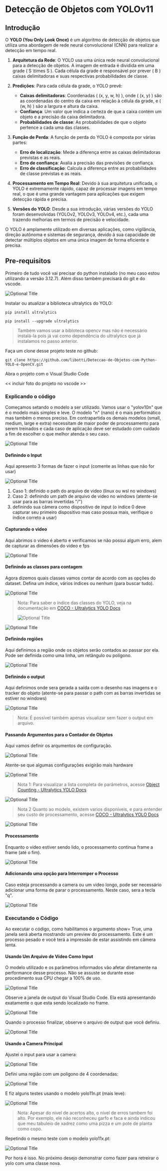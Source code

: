 # Detecção de Objetos com YOLOv11
## Introdução

O **YOLO (You Only Look Once)** é um algoritmo de detecção de objetos que utiliza uma abordagem de rede neural convolucional (CNN) para realizar a detecção em tempo real. 

1. **Arquitetura da Rede**: O YOLO usa uma única rede neural convolucional para a detecção de objetos. A imagem de entrada é dividida em uma grade ( S \times S ). Cada célula da grade é responsável por prever ( B ) caixas delimitadoras e suas respectivas probabilidades de classe.
    
2. **Predições**: Para cada célula da grade, o YOLO prevê:
    
    - **Caixas delimitadoras**: Coordenadas ( (x, y, w, h) ), onde ( (x, y) ) são as coordenadas do centro da caixa em relação à célula da grade, e ( (w, h) ) são a largura e altura da caixa.
    - **Confiança**: Um valor que indica a certeza de que a caixa contém um objeto e a precisão da caixa delimitadora.
    - **Probabilidades de classe**: As probabilidades de que o objeto pertence a cada uma das classes.
3. **Função de Perda**: A função de perda do YOLO é composta por várias partes:
    
    - **Erro de localização**: Mede a diferença entre as caixas delimitadoras previstas e as reais.
    - **Erro de confiança**: Avalia a precisão das previsões de confiança.
    - **Erro de classificação**: Calcula a diferença entre as probabilidades de classe previstas e as reais.
4. **Processamento em Tempo Real**: Devido à sua arquitetura unificada, o YOLO é extremamente rápido, capaz de processar imagens em tempo real, o que é uma grande vantagem para aplicações que exigem detecção rápida e precisa.
    
5. **Versões do YOLO**: Desde a sua introdução, várias versões do YOLO foram desenvolvidas (YOLOv2, YOLOv3, YOLOv4, etc.), cada uma trazendo melhorias em termos de precisão e velocidade.
    

O YOLO é amplamente utilizado em diversas aplicações, como vigilância, direção autônoma e sistemas de segurança, devido à sua capacidade de detectar múltiplos objetos em uma única imagem de forma eficiente e precisa.

## Pre-requisitos

Primeiro de tudo você vai precisar do python instalado (no meu caso estou utilizando a versão 3.12.7). Além disso também precisará do git e do vscode.

![](/../main/assets/SNAG-0002.png?raw=true "Optional Title")


Instalar ou atualizar a biblioteca ultralytics do YOLO:

```
pip install ultralytics
```

```
pip install --upgrade ultralytics
```

> Também vamos usar a bibloteca opencv mas não é necessário instalá-la pois já vai como dependência do ultralytics que já instalamos no passo anterior.

Faça um clone desse projeto teste no github:

```
git clone https://github.com/libotti/Deteccao-de-Objetos-com-Python-YOLO-e-OpenCV.git
```

Abra o projeto com o Visual Studio Code

<< incluir foto do projeto no vscode >>

### Explicando o código

Começamos setando o modelo a ser utilizado. Vamos usar o "yolov10n" que é o modelo mais simples e leve. O modelo "n" (nano) é o mais performático mas também o menos preciso. Em contrapartida os demais modelos (small, medium, large e extra) necessitam de maior poder de processamento para serem treinados e cada caso de aplicação deve ser estudado com cuidado a fim de escolher o que melhor atenda o seu caso. 

![](/../main/assets/SNAG-0018.png?raw=true "Optional Title")

#### Definindo o Input

Aqui apresento 3 formas de fazer o input (comente as linhas que não for usar)

![](/../main/assets/SNAG-0015.png?raw=true "Optional Title")

1. Caso 1: definido o path do arquivo de video (linux ou wsl no windows)
2. Caso 2: definindo um path de arquivo de video no windows (atente-se usar para as barras invertidas "/")
3. definindo sua câmera como dispositivo de input (o índice 0 deve capturar seu primeiro dispositivo mas caso possua mais, verifique o índice correto a usar)

#### Capturando o video

Aqui abrimos o video é aberto e verificamos se não possui algum erro, alem de capturar as dimensões do video e fps

![](/../main/assets/SNAG-0024.png?raw=true "Optional Title")

#### Definindo as classes para contagem

Agora dizemos quais classes vamos contar de acordo com as opções do dataset. Defina um índice, vários índices ou nenhum (para buscar tudo). 

![](/../main/assets/SNAG-0009.png?raw=true "Optional Title")

> Nota:
> Para saber o índice das classes do YOLO, veja na documentação em [COCO - Ultralytics YOLO Docs](https://docs.ultralytics.com/datasets/detect/coco/#dataset-yaml)
> 
> ![](/../main/assets/SNAG-0007.png?raw=true "Optional Title")

![](/../main/assets/SNAG-0017.png?raw=true "Optional Title")

#### Definindo regiões

Aqui definimos a região onde os objetos serão contados ao passar por ela. Pode ser definida como uma linha, um retângulo ou polígono.

![](/../main/assets/SNAG-0010.png?raw=true "Optional Title")

#### Definindo o output

Aqui definimos onde sera gerada a saída com o desenho nas imagens e o tracker do objeto (atente-se para passar o path com as barras invertidas se estiver no windows)

![](/../main/assets/SNAG-0011.png?raw=true "Optional Title")

> Nota:
> É possível também apenas visualizar sem fazer o output em arquivo.

#### Passando Argumentos para o Contador de Objetos

Aqui vamos definir os arqumentos de configuração. 

![](/../main/assets/SNAG-0012.png?raw=true "Optional Title")

Atente-se que algumas configurações exigirão mais hardware

![](/../main/assets/SNAG-0014.png?raw=true "Optional Title")


> Nota 1:
> Para visualizar a lista completa de parâmetros, acesse [Object Counting - Ultralytics YOLO Docs](https://docs.ultralytics.com/guides/object-counting/#real-world-applications)
> 
![](/../main/assets/SNAG-0013.png?raw=true "Optional Title")

> Nota 2
> Quanto ao modelo, existem varios disponíveis, e para entender seu custo de processamento, acesse [COCO - Ultralytics YOLO Docs](https://docs.ultralytics.com/datasets/detect/coco/)
> 
![](/../main/assets/SNAG-0003.png?raw=true "Optional Title")

#### Processamento

Enquanto o video estiver sendo lido, o processamento continua frame a frame (até o fim).

![](/../main/assets/SNAG-0019.png?raw=true "Optional Title")
#### Adicionando uma opção para Interromper o Processo

Caso esteja processando a camera ou um video longo, pode ser necessário adicionar uma forma de parar o processamento. Neste caso, sera a tecla "q".

![](/../main/assets/SNAG-0020.png?raw=true "Optional Title")

### Executando o Código

Ao executar o código, como habilitamos o argumento show= True, uma janela será aberta  mostrando um preview do processamento. Este é um processo pesado e você terá a impressão de estar assistindo em câmera lenta. 

#### Usando Um Arquivo de Vídeo Como Input

O modelo utilizado e os parâmetros informados vão afetar diretamente na performance desse processo. Não se assuste se durante esse procedimento sua CPU chegar a 100% de uso.  

![](/../main/assets/SNAG-0021.png?raw=true "Optional Title")

Observe a janela de output do Visual Studio Code. Ela está apresentando exatamente o que esta sendo localizado no frame.

![](/../main/assets/SNAG-0000.png?raw=true "Optional Title")

Quando o processo finalizar, observe o arquivo de output que você definiu.

![](/../main/assets/SNAG-0001.png?raw=true "Optional Title")

#### Usando a Camera Principal 

Ajustei o input para usar a camera:

![](/../main/assets/SNAG-0015.png?raw=true "Optional Title")

Defini uma região com um poligono de 4 coordenadas:

![](/../main/assets/SNAG-0022.png?raw=true "Optional Title")

E fiz alguns testes usando o modelo yolo11n.pt (mais leve):

![](/../main/assets/SNAG-0008.png?raw=true "Optional Title")


> Nota:
> Apesar do nivel de acertos alto, o nível de erros tambem foi alto. Por exemplo, ele não reconheceu garfo e faca e ainda indicou que meu tabuleio de xadrez como uma pizza e um pote de planta como copo.
> 

Repetindo o mesmo teste com o modelo yolo11x.pt:

![](/../main/assets/SNAG-0023.png?raw=true "Optional Title")

Por hora é isso. No próximo desejo demonstrar como fazer para retreirar o yolo com uma classe nova.

